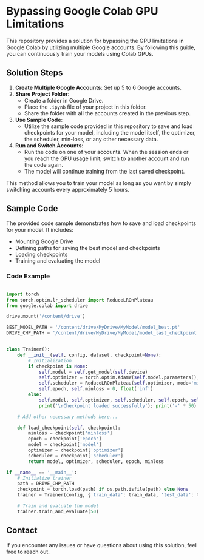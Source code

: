 
# Bypassing Google Colab GPU Limitations

This repository provides a solution for bypassing the GPU limitations in Google Colab by utilizing multiple Google accounts. By following this guide, you can continuously train your models using Colab GPUs.

## Solution Steps

1. **Create Multiple Google Accounts**: Set up 5 to 6 Google accounts.
2. **Share Project Folder**:
    - Create a folder in Google Drive.
    - Place the `.ipynb` file of your project in this folder.
    - Share the folder with all the accounts created in the previous step.
3. **Use Sample Code**:
    - Utilize the sample code provided in this repository to save and load checkpoints for your model, including the model itself, the optimizer, the scheduler, min-loss, or any other necessary data.
4. **Run and Switch Accounts**:
    - Run the code on one of your accounts. When the session ends or you reach the GPU usage limit, switch to another account and run the code again.
    - The model will continue training from the last saved checkpoint.

This method allows you to train your model as long as you want by simply switching accounts every approximately 5 hours.

## Sample Code

The provided code sample demonstrates how to save and load checkpoints for your model. It includes:

- Mounting Google Drive
- Defining paths for saving the best model and checkpoints
- Loading checkpoints
- Training and evaluating the model

### Code Example

```python

import torch
from torch.optim.lr_scheduler import ReduceLROnPlateau
from google.colab import drive

drive.mount('/content/drive')

BEST_MODEL_PATH = '/content/drive/MyDrive/MyModel/model_best.pt'
DRIVE_CHP_PATH = '/content/drive/MyDrive/MyModel/model_last_checkpoint.pth'


class Trainer():
    def __init__(self, config, dataset, checkpoint=None):
        # Initialization
        if checkpoint is None:
            self.model = self.get_model(self.device)
            self.optimizer = torch.optim.AdamW(self.model.parameters(), config.lr, weight_decay=config.wd)
            self.scheduler = ReduceLROnPlateau(self.optimizer, mode='min', factor=0.6, patience=3, min_lr=1e-6, threshold=0.01)
            self.epoch, self.minloss = 0, float('inf')
        else:
            self.model, self.optimizer, self.scheduler, self.epoch, self.minloss = self.load_checkpoint(checkpoint)
            print('\rCheckpoint loaded successfully'); print('-' * 50)

    # Add other necessary methods here...

    def load_checkpoint(self, checkpoint):
        minloss = checkpoint['minloss']
        epoch = checkpoint['epoch']
        model = checkpoint['model']
        optimizer = checkpoint['optimizer']
        scheduler = checkpoint['scheduler']
        return model, optimizer, scheduler, epoch, minloss

if __name__ == '__main__':
    # Initialize trainer
    path = DRIVE_CHP_PATH
    checkpoint = torch.load(path) if os.path.isfile(path) else None
    trainer = Trainer(config, {'train_data': train_data, 'test_data': test_data}, checkpoint)

    # Train and evaluate the model
    trainer.train_and_evaluate(50)
```

## Contact

If you encounter any issues or have questions about using this solution, feel free to reach out.
